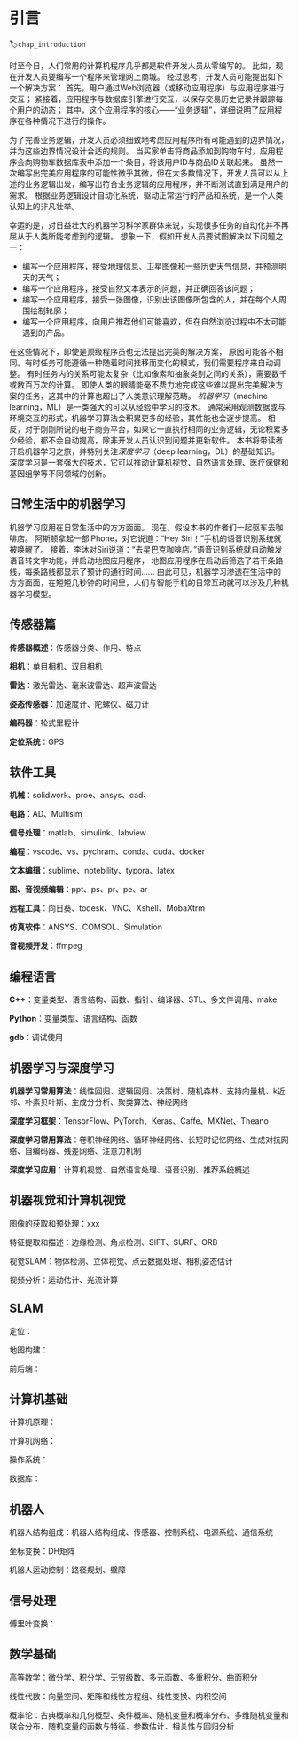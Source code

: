 # 引言
:label:`chap_introduction`

时至今日，人们常用的计算机程序几乎都是软件开发人员从零编写的。
比如，现在开发人员要编写一个程序来管理网上商城。
经过思考，开发人员可能提出如下一个解决方案：
首先，用户通过Web浏览器（或移动应用程序）与应用程序进行交互；
紧接着，应用程序与数据库引擎进行交互，以保存交易历史记录并跟踪每个用户的动态；
其中，这个应用程序的核心——“业务逻辑”，详细说明了应用程序在各种情况下进行的操作。

为了完善业务逻辑，开发人员必须细致地考虑应用程序所有可能遇到的边界情况，并为这些边界情况设计合适的规则。
当买家单击将商品添加到购物车时，应用程序会向购物车数据库表中添加一个条目，将该用户ID与商品ID关联起来。
虽然一次编写出完美应用程序的可能性微乎其微，但在大多数情况下，开发人员可以从上述的业务逻辑出发，编写出符合业务逻辑的应用程序，并不断测试直到满足用户的需求。
根据业务逻辑设计自动化系统，驱动正常运行的产品和系统，是一个人类认知上的非凡壮举。

幸运的是，对日益壮大的机器学习科学家群体来说，实现很多任务的自动化并不再屈从于人类所能考虑到的逻辑。
想象一下，假如开发人员要试图解决以下问题之一：

* 编写一个应用程序，接受地理信息、卫星图像和一些历史天气信息，并预测明天的天气；
* 编写一个应用程序，接受自然文本表示的问题，并正确回答该问题；
* 编写一个应用程序，接受一张图像，识别出该图像所包含的人，并在每个人周围绘制轮廓；
* 编写一个应用程序，向用户推荐他们可能喜欢，但在自然浏览过程中不太可能遇到的产品。

在这些情况下，即使是顶级程序员也无法提出完美的解决方案，
原因可能各不相同。有时任务可能遵循一种随着时间推移而变化的模式，我们需要程序来自动调整。
有时任务内的关系可能太复杂（比如像素和抽象类别之间的关系），需要数千或数百万次的计算。
即使人类的眼睛能毫不费力地完成这些难以提出完美解决方案的任务，这其中的计算也超出了人类意识理解范畴。
*机器学习*（machine learning，ML）是一类强大的可以从经验中学习的技术。
通常采用观测数据或与环境交互的形式，机器学习算法会积累更多的经验，其性能也会逐步提高。
相反，对于刚刚所说的电子商务平台，如果它一直执行相同的业务逻辑，无论积累多少经验，都不会自动提高，除非开发人员认识到问题并更新软件。
本书将带读者开启机器学习之旅，并特别关注*深度学习*（deep learning，DL）的基础知识。
深度学习是一套强大的技术，它可以推动计算机视觉、自然语言处理、医疗保健和基因组学等不同领域的创新。

## 日常生活中的机器学习

机器学习应用在日常生活中的方方面面。
现在，假设本书的作者们一起驱车去咖啡店。
阿斯顿拿起一部iPhone，对它说道：“Hey Siri！”手机的语音识别系统就被唤醒了。
接着，李沐对Siri说道：“去星巴克咖啡店。”语音识别系统就自动触发语音转文字功能，并启动地图应用程序，
地图应用程序在启动后筛选了若干条路线，每条路线都显示了预计的通行时间......
由此可见，机器学习渗透在生活中的方方面面，在短短几秒钟的时间里，人们与智能手机的日常互动就可以涉及几种机器学习模型。



## 传感器篇

**传感器概述**：传感器分类、作用、特点

**相机**：单目相机、双目相机 

**雷达**：激光雷达、毫米波雷达、超声波雷达 

**姿态传感器**：加速度计、陀螺仪、磁力计 

**编码器**：轮式里程计

**定位系统**：GPS 


## 软件工具
**机械**：solidwork、proe、ansys、cad、

**电路**：AD、Multisim 

**信号处理**：matlab、simulink、labview 

**编程**：vscode、vs、pychram、conda、cuda、docker 

**文本编辑**：sublime、notebility、typora、latex 

**图、音视频编辑**：ppt、ps、pr、pe、ar 

**远程工具**：向日葵、todesk、VNC、Xshell、MobaXtrm 

**仿真软件**：ANSYS、COMSOL、Simulation 

**音视频开发**：ffmpeg


## 编程语言
**C++**：变量类型、语言结构、函数、指针、编译器、STL、多文件调用、make 

**Python**：变量类型、语言结构、函数 

**gdb**：调试使用 


## 机器学习与深度学习
**机器学习常用算法**：线性回归、逻辑回归、决策树、随机森林、支持向量机、k近邻、朴素贝叶斯、主成分分析、聚类算法、神经网络 

**深度学习框架**：TensorFlow、PyTorch、Keras、Caffe、MXNet、Theano 

**深度学习常用算法**：卷积神经网络、循环神经网络、长短时记忆网络、生成对抗网络、自编码器、残差网络、注意力机制 

**深度学习应用**：计算机视觉、自然语言处理、语音识别、推荐系统概述 


## 机器视觉和计算机视觉

图像的获取和预处理：xxx 

特征提取和描述：边缘检测、角点检测、SIFT、SURF、ORB 

视觉SLAM：物体检测、立体视觉、点云数据处理、相机姿态估计 

视频分析：运动估计、光流计算 

## SLAM
定位： 

地图构建： 

前后端：


## 计算机基础 
计算机原理： 

计算机网络： 

操作系统：

数据库： 


## 机器人
机器人结构组成：机器人结构组成、传感器、控制系统、电源系统、通信系统 

坐标变换：DH矩阵 

机器人运动控制：路径规划、壁障 


## 信号处理
傅里叶变换： 


## 数学基础
高等数学：微分学、积分学、无穷级数、多元函数、多重积分、曲面积分 

线性代数：向量空间、矩阵和线性方程组、线性变换、内积空间 

概率论：古典概率和几何概型、条件概率、随机变量和概率分布、多维随机变量和联合分布、随机变量的函数与特征、参数估计、相关性与回归分析 
